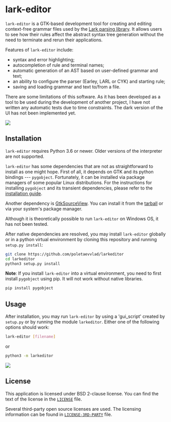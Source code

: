 # lark-editor

`lark-editor` is a GTK-based development tool for creating and editing
context-free grammar files used by the [Lark parsing library](https://github.com/lark-parser/lark/).
It allows users to see how their rules affect the abstract syntax tree
generation without the need to terminate and rerun their applications.

Features of `lark-editor` include:

* syntax and error highlighting;
* autocompletion of rule and terminal names;
* automatic generation of an AST based on user-defined grammar and text;
* an ability to configure the parser (Earley, LARL or CYK) and starting rule;
* saving and loading grammar and text to/from a file.

There are some limitations of this software. As it has been developed as a tool
to be used during the development of another project, I have not written any
automatic tests due to time constraints. The dark version of the UI has not been
implemented yet.

![](https://github.com/poletaevvlad/larkeditor/tree/master/screenshots/arithmetic.png)

## Installation

`lark-editor` requires Python 3.6 or newer. Older versions of the interpreter
are not supported.

`lark-editor` has some dependencies that are not as straightforward to install
as one might hope.  First of all, it depends on GTK and its python bindings ---
`pygobject`. Fortunately, it can be installed via package managers of some
popular Linux distributions. For the instructions for installing `pygobject` and
its transient dependencies, please refer to the
[installation guide](https://pygobject.readthedocs.io/en/latest/getting_started.html).

Another dependency is [GtkSourceView](https://wiki.gnome.org/Projects/GtkSourceView).
You can install it from the [tarball](https://download.gnome.org/sources/gtksourceview/)
or via your system's package manager.

Although it is theoretically possible to run `lark-editor` on Windows OS, it has
not been tested.

After native dependencies are resolved, you may install `lark-editor` globally
or in a python virtual environment by cloning this repository and running
`setup.py install`:

```bash
git clone https://github.com/poletaevvlad/larkeditor
cd larkeditor
python3 setup.py install
```

**Note**: If you install `lark-editor` into a virtual environment, you need to
first install `pygobject` using pip. It will not work without native libraries.

```bash
pip install pygobject
```

## Usage

After installation, you may run `lark-editor` by using a 'gui_script' created
by `setup.py` or by running the module `larkeditor`. Either one of the following
options should work:

```bash
lark-editor [filename]
```

or
```bash
python3 -m larkeditor
```

![](https://github.com/poletaevvlad/larkeditor/tree/master/screenshots/python-error.png)

## License

This application is licensed under BSD 2-clause license. You can find the text
of the license in the [`LICENSE`](https://github.com/poletaevvlad/larkeditor/blob/master/LICENSE) file.

Several third-party open source licenses are used. The licensing information can
be found in [`LICENSE-3RD-PARTY`](https://github.com/poletaevvlad/larkeditor/blob/master/LICENSE-3RD-PARTY) file.
